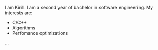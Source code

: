 I am Kirill. I am a second year of bachelor in software engineering.
My interests are:
- C/C++
- Algorithms
- Perfomance optimizations

...
